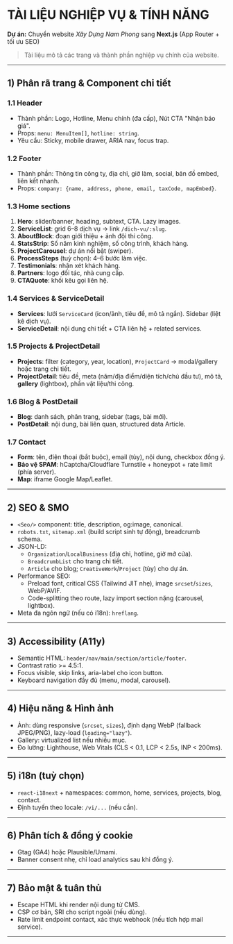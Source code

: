 # TÀI LIỆU NGHIỆP VỤ & TÍNH NĂNG

**Dự án:** Chuyển website *Xây Dựng Nam Phong* sang **Next.js** (App Router + tối ưu SEO)

> Tài liệu mô tả các trang và thành phần nghiệp vụ chính của website.

---

## 1) Phân rã trang & Component chi tiết

### 1.1 Header
* Thành phần: Logo, Hotline, Menu chính (đa cấp), Nút CTA "Nhận báo giá".
* Props: `menu: MenuItem[]`, `hotline: string`.
* Yêu cầu: Sticky, mobile drawer, ARIA nav, focus trap.

### 1.2 Footer
* Thành phần: Thông tin công ty, địa chỉ, giờ làm, social, bản đồ embed, liên kết nhanh.
* Props: `company: {name, address, phone, email, taxCode, mapEmbed}`.

### 1.3 Home sections
1. **Hero**: slider/banner, heading, subtext, CTA. Lazy images.
2. **ServiceList**: grid 6–8 dịch vụ → link `/dich-vu/:slug`.
3. **AboutBlock**: đoạn giới thiệu + ảnh đội thi công.
4. **StatsStrip**: Số năm kinh nghiệm, số công trình, khách hàng.
5. **ProjectCarousel**: dự án nổi bật (swiper).
6. **ProcessSteps** (tuỳ chọn): 4–6 bước làm việc.
7. **Testimonials**: nhận xét khách hàng.
8. **Partners**: logo đối tác, nhà cung cấp.
9. **CTAQuote**: khối kêu gọi liên hệ.

### 1.4 Services & ServiceDetail
* **Services**: lưới `ServiceCard` (icon/ảnh, tiêu đề, mô tả ngắn). Sidebar (liệt kê dịch vụ).
* **ServiceDetail**: nội dung chi tiết + CTA liên hệ + related services.

### 1.5 Projects & ProjectDetail
* **Projects**: filter (category, year, location), `ProjectCard` -> modal/gallery hoặc trang chi tiết.
* **ProjectDetail**: tiêu đề, meta (năm/địa điểm/diện tích/chủ đầu tư), mô tả, **gallery** (lightbox), phần vật liệu/thi công.

### 1.6 Blog & PostDetail
* **Blog**: danh sách, phân trang, sidebar (tags, bài mới).
* **PostDetail**: nội dung, bài liên quan, structured data Article.

### 1.7 Contact
* **Form**: tên, điện thoại (bắt buộc), email (tùy), nội dung, checkbox đồng ý.
* **Bảo vệ SPAM**: hCaptcha/Cloudflare Turnstile + honeypot + rate limit (phía server).
* **Map**: iframe Google Map/Leaflet.

---

## 2) SEO & SMO
* `<Seo/>` component: title, description, og:image, canonical.
* `robots.txt`, `sitemap.xml` (build script sinh tự động), breadcrumb schema.
* JSON-LD:
  * `Organization`/`LocalBusiness` (địa chỉ, hotline, giờ mở cửa).
  * `BreadcrumbList` cho trang chi tiết.
  * `Article` cho blog; `CreativeWork`/`Project` (tùy) cho dự án.
* Performance SEO:
  * Preload font, critical CSS (Tailwind JIT nhẹ), image `srcset`/`sizes`, WebP/AVIF.
  * Code-splitting theo route, lazy import section nặng (carousel, lightbox).
* Meta đa ngôn ngữ (nếu có i18n): `hreflang`.

---

## 3) Accessibility (A11y)
* Semantic HTML: `header/nav/main/section/article/footer`.
* Contrast ratio >= 4.5:1.
* Focus visible, skip links, aria-label cho icon button.
* Keyboard navigation đầy đủ (menu, modal, carousel).

---

## 4) Hiệu năng & Hình ảnh
* Ảnh: dùng responsive (`srcset`, `sizes`), định dạng WebP (fallback JPEG/PNG), lazy-load (`loading="lazy"`).
* Gallery: virtualized list nếu nhiều mục.
* Đo lường: Lighthouse, Web Vitals (CLS < 0.1, LCP < 2.5s, INP < 200ms).

---

## 5) i18n (tuỳ chọn)
* `react-i18next` + namespaces: common, home, services, projects, blog, contact.
* Định tuyến theo locale: `/vi/...` (nếu cần).

---

## 6) Phân tích & đồng ý cookie
* Gtag (GA4) hoặc Plausible/Umami.
* Banner consent nhẹ, chỉ load analytics sau khi đồng ý.

---

## 7) Bảo mật & tuân thủ
* Escape HTML khi render nội dung từ CMS.
* CSP cơ bản, SRI cho script ngoài (nếu dùng).
* Rate limit endpoint contact, xác thực webhook (nếu tích hợp mail service).

---
